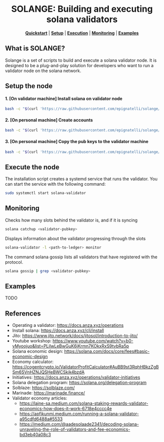 <div align="center">

# SOLANGE: Building and executing solana validators

**[Quickstart](#what-is-solange)** | **[Setup](#setup-the-node)** | **[Execution](#execute-the-node)** | **[Monitoring](#monitoring)** | **[Examples](#examples)**

</div>

## What is SOLANGE?
Solange is a set of scripts to build and execute a solana validator node. It is designed to be a plug-and-play solution for developers who want to run a validator node on the solana network.

## Setup the node
#### 1. [On validator machine] Install solana on validator node
```bash
bash -c "$(curl 'https://raw.githubusercontent.com/epignatelli/solange/refs/heads/main/install/build.sh') --sol-version '2.0.16' --ledger-drive nvme0n1 --ledger-dir /mnt/ledger --accounts-drive nvme1n1 --accounts-dir /mnt/accounts"
```

#### 2. [On personal machine] Create accounts
```bash
bash -c "$(curl 'https://raw.githubusercontent.com/epignatelli/solange/refs/heads/main/install/create_accounts.sh') --network 'testnet'"
```

#### 3. [On personal machine] Copy the pub keys to the validator machine
```bash
bash -c "$(curl 'https://raw.githubusercontent.com/epignatelli/solange/refs/heads/main/install/transfer_keys.sh') --remote-host latte"
```

## Execute the node
The installation script creates a systemd service that runs the validator. You can start the service with the following command:
```bash
sudo systemctl start solana-validator
```


## Monitoring
Checks how many slots behind the validator is, and if it is syncing
```bash
solana catchup <validator-pubkey>
```

Displays information about the validator progressing through the slots
```bash
solana-validator -l <path-to-ledger> monitor
```

The command solana gossip lists all validators that have registered with the protocol.
```bash
solana gossip | grep <validator-pubkey>
```

## Examples
TODO

## References
- Operating a validator: https://docs.anza.xyz/operations
- Install solana: https://docs.anza.xyz/cli/install
- Jito: https://www.jito.network/docs/jitosol/introduction-to-jito/
- Youtube workshop: https://www.youtube.com/watch?v=b0-vMyoojuo&list=PLilwLeBwGuK6jKrmn7KOkxRxS9tvbRa5p
- Solana economic design: https://solana.com/docs/core/fees#basic-economic-design
- Economy calculator: https://cogentcrypto.io/ValidatorProfitCalculator#AuBB9st3RqhHBkzZgBSm6SVnHZNJQSHeBWCSkik4bzdA
- Initiatives: https://docs.anza.xyz/operations/validator-initiatives
- Solana delegation program: https://solana.org/delegation-program
- Solblaze: https://solblaze.com/
- Marinade: https://marinade.finance/
- Validator economy articles:
  - https://laine-sa.medium.com/solana-staking-rewards-validator-economics-how-does-it-work-6718e4cccc4e
  - https://apfikunmi.medium.com/running-a-solana-validator-a95cdfd6488a#5533
  - https://medium.com/@aadesolaade2341/decoding-solana-unraveling-the-role-of-validators-and-fee-economics-bd3eb40a08c3